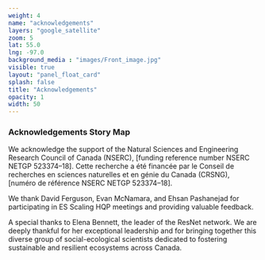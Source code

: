 ```yaml
---
weight: 4
name: "acknowledgements"
layers: "google_satellite"
zoom: 5
lat: 55.0
lng: -97.0
background_media : "images/Front_image.jpg" 
visible: true
layout: "panel_float_card"
splash: false
title: "Acknowledgements"
opacity: 1
width: 50
---
```



### Acknowledgements Story Map

We acknowledge the support of the Natural Sciences and Engineering Research Council of Canada (NSERC), [funding reference number NSERC NETGP 523374–18]. Cette recherche a été financée par le Conseil de recherches en sciences naturelles et en génie du Canada (CRSNG), [numéro de référence NSERC NETGP 523374–18].

We thank David Ferguson, Evan McNamara, and Ehsan Pashanejad for participating in ES Scaling HQP meetings and providing valuable feedback.

A special thanks to Elena Bennett, the leader of the ResNet network. We are deeply thankful for her exceptional leadership and for bringing together this diverse group of social-ecological scientists dedicated to fostering sustainable and resilient ecosystems across Canada.





